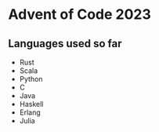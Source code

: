 # Advent of Code 2023

## Languages used so far
* Rust
* Scala
* Python
* C 
* Java
* Haskell
* Erlang
* Julia

